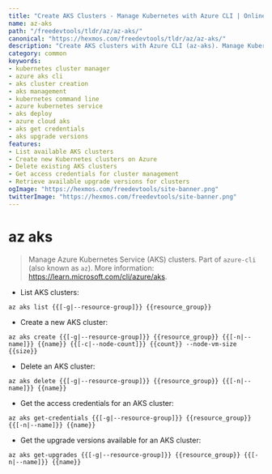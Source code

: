 ```yaml
---
title: "Create AKS Clusters - Manage Kubernetes with Azure CLI | Online Free DevTools by Hexmos"
name: az-aks
path: "/freedevtools/tldr/az/az-aks/"
canonical: "https://hexmos.com/freedevtools/tldr/az/az-aks/"
description: "Create AKS clusters with Azure CLI (az-aks). Manage Kubernetes resources and configurations. Free online tool, no registration required."
category: common
keywords:
- kubernetes cluster manager
- azure aks cli
- aks cluster creation
- aks management
- kubernetes command line
- azure kubernetes service
- aks deploy
- azure cloud aks
- aks get credentials
- aks upgrade versions
features:
- List available AKS clusters
- Create new Kubernetes clusters on Azure
- Delete existing AKS clusters
- Get access credentials for cluster management
- Retrieve available upgrade versions for clusters
ogImage: "https://hexmos.com/freedevtools/site-banner.png"
twitterImage: "https://hexmos.com/freedevtools/site-banner.png"
---
```


# az aks

> Manage Azure Kubernetes Service (AKS) clusters.
> Part of `azure-cli` (also known as `az`).
> More information: <https://learn.microsoft.com/cli/azure/aks>.

- List AKS clusters:

`az aks list {{[-g|--resource-group]}} {{resource_group}}`

- Create a new AKS cluster:

`az aks create {{[-g|--resource-group]}} {{resource_group}} {{[-n|--name]}} {{name}} {{[-c|--node-count]}} {{count}} --node-vm-size {{size}}`

- Delete an AKS cluster:

`az aks delete {{[-g|--resource-group]}} {{resource_group}} {{[-n|--name]}} {{name}}`

- Get the access credentials for an AKS cluster:

`az aks get-credentials {{[-g|--resource-group]}} {{resource_group}} {{[-n|--name]}} {{name}}`

- Get the upgrade versions available for an AKS cluster:

`az aks get-upgrades {{[-g|--resource-group]}} {{resource_group}} {{[-n|--name]}} {{name}}`
